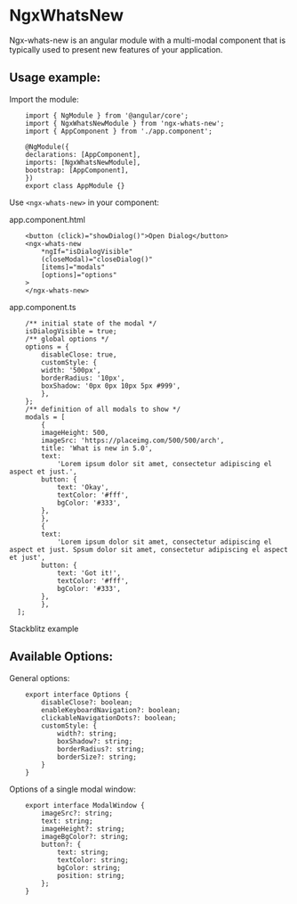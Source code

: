 # NgxWhatsNew

Ngx-whats-new is an angular module with a multi-modal component that is typically used to present new features of your application.

## Usage example:

Import the module:

```
    import { NgModule } from '@angular/core';
    import { NgxWhatsNewModule } from 'ngx-whats-new';
    import { AppComponent } from './app.component';

    @NgModule({
    declarations: [AppComponent],
    imports: [NgxWhatsNewModule],
    bootstrap: [AppComponent],
    })
    export class AppModule {}
```

Use `<ngx-whats-new>` in your component:

app.component.html
```
    <button (click)="showDialog()">Open Dialog</button>
    <ngx-whats-new
        *ngIf="isDialogVisible"
        (closeModal)="closeDialog()"
        [items]="modals"
        [options]="options"
    >
    </ngx-whats-new>
```


app.component.ts
```
    /** initial state of the modal */
    isDialogVisible = true;
    /** global options */
    options = {
        disableClose: true,
        customStyle: {
        width: '500px',
        borderRadius: '10px',
        boxShadow: '0px 0px 10px 5px #999',
        },
    };
    /** definition of all modals to show */
    modals = [
        {
        imageHeight: 500,
        imageSrc: 'https://placeimg.com/500/500/arch',
        title: 'What is new in 5.0',
        text:
            'Lorem ipsum dolor sit amet, consectetur adipiscing el aspect et just.',
        button: {
            text: 'Okay',
            textColor: '#fff',
            bgColor: '#333',
        },
        },
        {
        text:
            'Lorem ipsum dolor sit amet, consectetur adipiscing el aspect et just. Spsum dolor sit amet, consectetur adipiscing el aspect et just',
        button: {
            text: 'Got it!',
            textColor: '#fff',
            bgColor: '#333',
        },
        },
  ];
```

Stackblitz example

## Available Options:

General options:

```
    export interface Options {
        disableClose?: boolean;
        enableKeyboardNavigation?: boolean;
        clickableNavigationDots?: boolean;
        customStyle: {
            width?: string;
            boxShadow?: string;
            borderRadius?: string;
            borderSize?: string;
        }
    }
```

Options of a single modal window:

```
    export interface ModalWindow {
        imageSrc?: string;
        text: string;
        imageHeight?: string;
        imageBgColor?: string;
        button?: {
            text: string;
            textColor: string;
            bgColor: string;
            position: string;
        };
    }
```